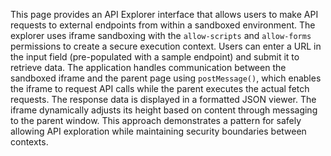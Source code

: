 This page provides an API Explorer interface that allows users to make API requests to external endpoints from within a sandboxed environment. The explorer uses iframe sandboxing with the `allow-scripts` and `allow-forms` permissions to create a secure execution context. Users can enter a URL in the input field (pre-populated with a sample endpoint) and submit it to retrieve data. The application handles communication between the sandboxed iframe and the parent page using `postMessage()`, which enables the iframe to request API calls while the parent executes the actual fetch requests. The response data is displayed in a formatted JSON viewer. The iframe dynamically adjusts its height based on content through messaging to the parent window. This approach demonstrates a pattern for safely allowing API exploration while maintaining security boundaries between contexts.

<!-- Generated from commit: 3011fee9362b436d1b87a9dd2714dd429fafd245 -->